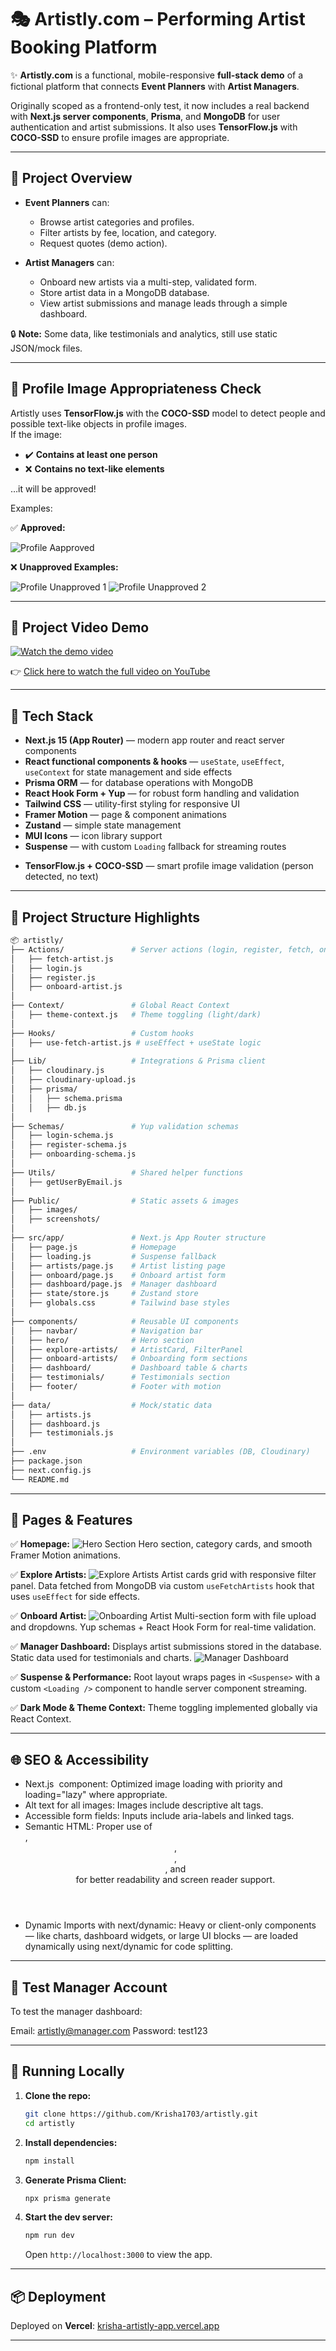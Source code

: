 # 🎭 Artistly.com – Performing Artist Booking Platform

✨ **Artistly.com** is a functional, mobile-responsive **full-stack demo** of a fictional platform that connects **Event Planners** with **Artist Managers**.

Originally scoped as a frontend-only test, it now includes a real backend with **Next.js server components**, **Prisma**, and **MongoDB** for user authentication and artist submissions. It also uses **TensorFlow.js** with **COCO-SSD** to ensure profile images are appropriate.

---

## 📌 Project Overview

* **Event Planners** can:

  * Browse artist categories and profiles.
  * Filter artists by fee, location, and category.
  * Request quotes (demo action).

* **Artist Managers** can:

  * Onboard new artists via a multi-step, validated form.
  * Store artist data in a MongoDB database.
  * View artist submissions and manage leads through a simple dashboard.

🔒 **Note:** Some data, like testimonials and analytics, still use static JSON/mock files.

---

## 📸 **Profile Image Appropriateness Check**

Artistly uses **TensorFlow.js** with the **COCO-SSD** model to detect people and possible text-like objects in profile images.  
If the image:
- ✔️ **Contains at least one person**
- ❌ **Contains no text-like elements**

…it will be approved!

Examples:

✅ **Approved:**

![Profile Aapproved](/public/screenshots/profile-image-approved.png)

❌ **Unapproved Examples:**

![Profile Unapproved 1](/public/screenshots/profile-image-unapproved.png)
![Profile Unapproved 2](/public/screenshots/profile-image-unapproved1.png)

---

## 🎥 Project Video Demo

[![Watch the demo video](https://img.youtube.com/vi/gKN4PvytSzQ/0.jpg)](https://youtu.be/gKN4PvytSzQ)

👉 [Click here to watch the full video on YouTube](https://youtu.be/gKN4PvytSzQ)


---

## 🚀 Tech Stack

* **Next.js 15 (App Router)** — modern app router and react server components
* **React functional components & hooks** — `useState`, `useEffect`, `useContext` for state management and side effects
* **Prisma ORM** — for database operations with MongoDB
* **React Hook Form + Yup** — for robust form handling and validation
* **Tailwind CSS** — utility-first styling for responsive UI
* **Framer Motion** — page & component animations
* **Zustand** — simple state management
* **MUI Icons** — icon library support
* **Suspense** — with custom `Loading` fallback for streaming routes
- **TensorFlow.js + COCO-SSD** — smart profile image validation (person detected, no text)

---

## 📂 Project Structure Highlights

```bash
📦 artistly/
├── Actions/               # Server actions (login, register, fetch, onboard artist)
│   ├── fetch-artist.js
│   ├── login.js
│   ├── register.js
│   ├── onboard-artist.js
│
├── Context/               # Global React Context
│   ├── theme-context.js   # Theme toggling (light/dark)
│
├── Hooks/                 # Custom hooks
│   ├── use-fetch-artist.js # useEffect + useState logic
│
├── Lib/                   # Integrations & Prisma client
│   ├── cloudinary.js
│   ├── cloudinary-upload.js
│   ├── prisma/
│   │   ├── schema.prisma
│   │   ├── db.js
│
├── Schemas/               # Yup validation schemas
│   ├── login-schema.js
│   ├── register-schema.js
│   ├── onboarding-schema.js
│
├── Utils/                 # Shared helper functions
│   ├── getUserByEmail.js
│
├── Public/                # Static assets & images
│   ├── images/
│   ├── screenshots/
│
├── src/app/               # Next.js App Router structure
│   ├── page.js            # Homepage
│   ├── loading.js         # Suspense fallback
│   ├── artists/page.js    # Artist listing page
│   ├── onboard/page.js    # Onboard artist form
│   ├── dashboard/page.js  # Manager dashboard
│   ├── state/store.js     # Zustand store
│   ├── globals.css        # Tailwind base styles
│
├── components/            # Reusable UI components
│   ├── navbar/            # Navigation bar
│   ├── hero/              # Hero section
│   ├── explore-artists/   # ArtistCard, FilterPanel
│   ├── onboard-artists/   # Onboarding form sections
│   ├── dashboard/         # Dashboard table & charts
│   ├── testimonials/      # Testimonials section
│   ├── footer/            # Footer with motion
│
├── data/                  # Mock/static data
│   ├── artists.js
│   ├── dashboard.js
│   ├── testimonials.js
│
├── .env                   # Environment variables (DB, Cloudinary)
├── package.json
├── next.config.js
└── README.md

```

---

## 📱 Pages & Features

✅ **Homepage:**
![Hero Section](/public/screenshots/hero_section.png)
Hero section, category cards, and smooth Framer Motion animations.

✅ **Explore Artists:**
![Explore Artists](/public/screenshots/explore-artists.png)
Artist cards grid with responsive filter panel. Data fetched from MongoDB via custom `useFetchArtists` hook that uses `useEffect` for side effects.

✅ **Onboard Artist:**
![Onboarding Artist](/public/screenshots/onboarding-artists.png)
Multi-section form with file upload and dropdowns. Yup schemas + React Hook Form for real-time validation.

✅ **Manager Dashboard:**
Displays artist submissions stored in the database. Static data used for testimonials and charts.
![Manager Dashboard](/public/screenshots/manager-dashboard.png)

✅ **Suspense & Performance:**
Root layout wraps pages in `<Suspense>` with a custom `<Loading />` component to handle server component streaming.

✅ **Dark Mode & Theme Context:**
Theme toggling implemented globally via React Context.

---

## 🌐 SEO & Accessibility

* Next.js <Image /> component: Optimized image loading with priority and loading="lazy" where appropriate.
* Alt text for all images: Images include descriptive alt tags.
* Accessible form fields: Inputs include aria-labels and linked <label> tags.
* Semantic HTML: Proper use of <main>, <header>, <section>, <nav>, and <footer> for better readability and screen reader support.
* Dynamic Imports with next/dynamic: Heavy or client-only components — like charts, dashboard widgets, or large UI blocks — are loaded dynamically using next/dynamic for code splitting.

---

## 🧪 Test Manager Account

To test the manager dashboard:

Email: artistly@manager.com
Password: test123

---

## 🥪 Running Locally

1. **Clone the repo:**

   ```bash
   git clone https://github.com/Krisha1703/artistly.git
   cd artistly
   ```
2. **Install dependencies:**

   ```bash
   npm install
   ```
3. **Generate Prisma Client:**

   ```bash
   npx prisma generate
   ```
4. **Start the dev server:**

   ```bash
   npm run dev
   ```

   Open `http://localhost:3000` to view the app.

---

## 📦 Deployment

Deployed on **Vercel**:
[krisha-artistly-app.vercel.app](https://krisha-artistly-app.vercel.app)

---


